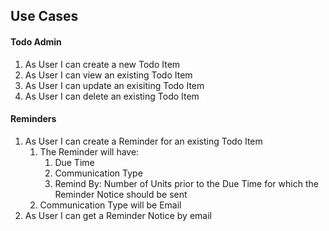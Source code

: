 ## Use Cases

#### Todo Admin
1. As User I can create a new Todo Item
1. As User I can view an existing Todo Item
1. As User I can update an exisiting Todo Item
1. As User I can delete an existing Todo Item

#### Reminders
1. As User I can create a Reminder for an existing Todo Item
    1. The Reminder will have: 
        1. Due Time
        1. Communication Type
        1. Remind By: Number of Units prior to the Due Time for which the Reminder Notice should be sent
    1. Communication Type will be Email
1. As User I can get a Reminder Notice by email
